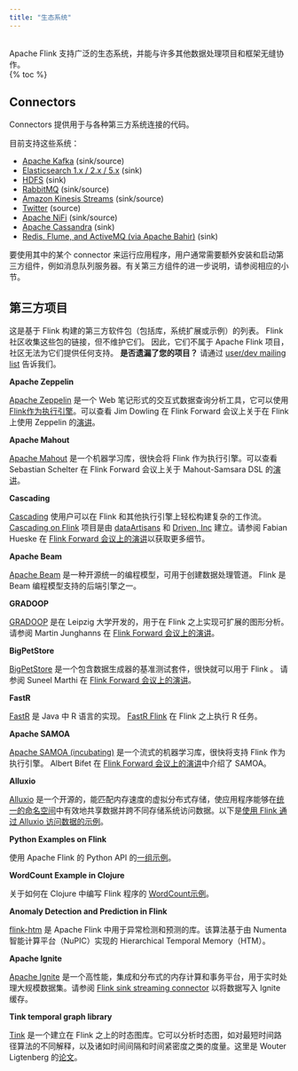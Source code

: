 ```yaml
---
title: "生态系统"
---
```

<br>
Apache Flink 支持广泛的生态系统，并能与许多其他数据处理项目和框架无缝协作。
<br>
{% toc %}

## Connectors

<p>Connectors 提供用于与各种第三方系统连接的代码。</p>

<p>目前支持这些系统：</p>

<ul>
  <li><a href="{{site.docs-stable}}/dev/connectors/kafka.html" target="_blank">Apache Kafka</a> (sink/source)</li>
  <li><a href="{{site.docs-stable}}/dev/connectors/elasticsearch.html" target="_blank">Elasticsearch 1.x / 2.x / 5.x</a> (sink)</li>
  <li><a href="{{site.docs-stable}}/dev/connectors/filesystem_sink.html" target="_blank">HDFS</a> (sink)</li>
  <li><a href="{{site.docs-stable}}/dev/connectors/rabbitmq.html" target="_blank">RabbitMQ</a> (sink/source)</li>
  <li><a href="{{site.docs-stable}}/dev/connectors/kinesis.html" target="_blank">Amazon Kinesis Streams</a> (sink/source)</li>
  <li><a href="{{site.docs-stable}}/dev/connectors/twitter.html" target="_blank">Twitter</a> (source)</li>
  <li><a href="{{site.docs-stable}}/dev/connectors/nifi.html" target="_blank">Apache NiFi</a> (sink/source)</li>
  <li><a href="{{site.docs-stable}}/dev/connectors/cassandra.html" target="_blank">Apache Cassandra</a> (sink)</li>
  <li><a href="https://github.com/apache/bahir-flink" target="_blank">Redis, Flume, and ActiveMQ (via Apache Bahir)</a> (sink)</li>
</ul>

要使用其中的某个 connector 来运行应用程序，用户通常需要额外安装和启动第三方组件，例如消息队列服务器。有关第三方组件的进一步说明，请参阅相应的小节。

## 第三方项目

这是基于 Flink 构建的第三方软件包（包括库，系统扩展或示例）的列表。
 Flink 社区收集这些包的链接，但不维护它们。
因此，它们不属于 Apache Flink 项目，社区无法为它们提供任何支持。
**是否遗漏了您的项目？**
请通过 [user/dev mailing list](#mailing-lists) 告诉我们。

**Apache Zeppelin**

[Apache Zeppelin](https://zeppelin.incubator.apache.org/) 是一个 Web 笔记形式的交互式数据查询分析工具，它可以使用 [Flink作为执行引擎](https://zeppelin.apache.org/docs/latest/interpreter/flink.html)。可以查看 Jim Dowling 在 Flink Forward 会议上关于在 Flink 上使用 Zeppelin 的[演讲](http://www.slideshare.net/FlinkForward/jim-dowling-interactive-flink-analytics-with-hopsworks-and-zeppelin)。

**Apache Mahout**

[Apache Mahout](https://mahout.apache.org/) 是一个机器学习库，很快会将 Flink 作为执行引擎。可以查看 Sebastian Schelter 在 Flink Forward 会议上关于 Mahout-Samsara DSL 的[演讲](http://www.slideshare.net/FlinkForward/sebastian-schelter-distributed-machine-learing-with-the-samsara-dsl)。

**Cascading**

[Cascading](http://www.cascading.org/cascading-flink/) 使用户可以在 Flink 和其他执行引擎上轻松构建复杂的工作流。
[Cascading on Flink](https://github.com/dataArtisans/cascading-flink) 项目是由 [dataArtisans](http://data-artisans.com/) 和 [Driven, Inc](http://www.driven.io/) 建立。请参阅 Fabian Hueske 在 [Flink Forward 会议上的演讲](http://www.slideshare.net/FlinkForward/fabian-hueske-training-cascading-on-flink)以获取更多细节。

**Apache Beam**

[Apache Beam](https://beam.apache.org/) 是一种开源统一的编程模型，可用于创建数据处理管道。 Flink 是 Beam 编程模型支持的后端引擎之一。

**GRADOOP**

[GRADOOP](http://dbs.uni-leipzig.de/en/research/projects/gradoop) 是在 Leipzig 大学开发的，用于在 Flink 之上实现可扩展的图形分析。请参阅 Martin Junghanns 在 [Flink Forward 会议上的演讲](http://www.slideshare.net/FlinkForward/martin-junghans-gradoop-scalable-graph-analytics-with-apache-flink)。

**BigPetStore**

[BigPetStore](https://github.com/apache/bigtop/tree/master/bigtop-bigpetstore) 是一个包含数据生成器的基准测试套件，很快就可以用于 Flink 。 请参阅 Suneel Marthi 在 [Flink Forward 会议上的演讲](http://www.slideshare.net/FlinkForward/suneel-marthi-bigpetstore-flink-a-comprehensive-blueprint-for-apache-flink?ref=http://flink-forward.org/?session=tbd-3)。

**FastR**

[FastR](https://github.com/oracle/fastr) 是 Java 中 R 语言的实现。 [FastR Flink](https://bitbucket.org/allr/fastr-flink/src/3535a9b7c7f208508d6afbcdaf1de7d04fa2bf79/README_FASTR_FLINK.md?at=default&fileviewer=file-view-default) 在 Flink 之上执行 R 任务。

**Apache SAMOA**

[Apache SAMOA (incubating)](https://samoa.incubator.apache.org/) 是一个流式的机器学习库，很快将支持 Flink 作为执行引擎。 Albert Bifet 在 [Flink Forward 会议上的演讲](http://www.slideshare.net/FlinkForward/albert-bifet-apache-samoa-mining-big-data-streams-with-apache-flink?ref=http://flink-forward.org/?session=apache-samoa-mining-big-data-streams-with-apache-flink)中介绍了 SAMOA。

**Alluxio**

[Alluxio](http://www.alluxio.org/) 是一个开源的，能匹配内存速度的虚拟分布式存储，使应用程序能够在[统一的命名空间](http://www.alluxio.org/docs/master/en/Unified-and-Transparent-Namespace.html)中有效地共享数据并跨不同存储系统访问数据。以下是[使用 Flink 通过 Alluxio 访问数据的示例](http://www.alluxio.org/docs/master/en/Running-Flink-on-Alluxio.html)。

**Python Examples on Flink**

使用 Apache Flink 的 Python API 的[一组示例](https://github.com/wdm0006/flink-python-examples)。

**WordCount Example in Clojure**

关于如何在 Clojure 中编写 Flink 程序的 [WordCount示例](https://github.com/mjsax/flink-external/tree/master/flink-clojure)。

**Anomaly Detection and Prediction in Flink**

[flink-htm](https://github.com/nupic-community/flink-htm) 是 Apache Flink 中用于异常检测和预测的库。该算法基于由 Numenta 智能计算平台（NuPIC）实现的 Hierarchical Temporal Memory（HTM）。

**Apache Ignite**

[Apache Ignite](https://ignite.apache.org) 是一个高性能，集成和分布式的内存计算和事务平台，用于实时处理大规模数据集。请参阅 [Flink sink streaming connector](https://github.com/apache/ignite/tree/master/modules/flink) 以将数据写入 Ignite 缓存。

**Tink temporal graph library**

[Tink](https://github.com/otherwise777/Temporal_Graph_library) 
是一个建立在 Flink 之上的时态图库。它可以分析时态图，如对最短时间路径算法的不同解释，以及诸如时间间隔和时间紧密度之类的度量。这里是 Wouter Ligtenberg 的[论文](http://www.win.tue.nl/~gfletche/ligtenberg2017.pdf)。
